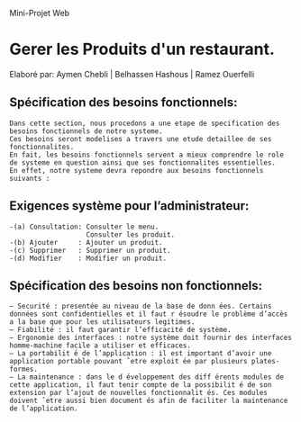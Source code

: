 Mini-Projet Web
# Gerer les Produits d'un restaurant.

Elaboré par: Aymen Chebli | Belhassen Hashous | Ramez Ouerfelli



## Spécification des besoins fonctionnels:

    Dans cette section, nous procedons a une etape de specification des besoins fonctionnels de notre systeme.
    Ces besoins seront modelises a travers une etude detaillee de ses fonctionnalites.
    En fait, les besoins fonctionnels servent a mieux comprendre le role de systeme en question ainsi que ses fonctionnalites essentielles.
    En effet, notre systeme devra repondre aux besoins fonctionnels suivants :

## Exigences système pour l’administrateur: 
    -(a) Consultation: Consulter le menu.
                       Consulter les produit.
    -(b) Ajouter     : Ajouter un produit.
    -(c) Supprimer   : Supprimer un produit.
    -(d) Modifier    : Modifier un produit.
    

## Spécification des besoins non fonctionnels:

    — Securité : presentée au niveau de la base de donn ́ees. Certains données sont confidentielles et il faut r ́esoudre le problème d’accès a la base que pour les utilisateurs legitimes.
    — Fiabilité : il faut garantir l’efficacité de système.
    — Ergonomie des interfaces : notre système doit fournir des interfaces homme-machine facile a utiliser et efficaces.
    — La portabilit ́e de l’application : il est important d’avoir une application portable pouvant ˆetre exploit ́ee par plusieurs plates-formes.
    — La maintenance : dans le d ́eveloppement des diff ́erents modules de cette application, il faut tenir compte de la possibilit ́e de son extension par l’ajout de nouvelles fonctionnalit ́es. Ces modules doivent ˆetre aussi bien document ́es afin de faciliter la maintenance de l’application.
